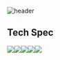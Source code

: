 ![header](https://capsule-render.vercel.app/api?type=waving&color=auto&height=200&section=header&text=yoonstar&fontSize=90&fontColor=ffffff)

## Tech Spec

<img src="https://img.shields.io/badge/HTML-e34f26?style=flat-square&logo=HTML5&logoColor=white"/><img src="https://img.shields.io/badge/CSS-ff9933?style=flat-square&logo=CSS3&logoColor=white"/><img src="https://img.shields.io/badge/JavaScript-f7df1e?style=flat-square&logo=JavaScript&logoColor=white"/><img src="https://img.shields.io/badge/jQuery-0769ad?style=flat-square&logo=jQuery&logoColor=white"/><img src="https://img.shields.io/badge/React-61dafb?style=flat-square&logo=React&logoColor=white"/>
